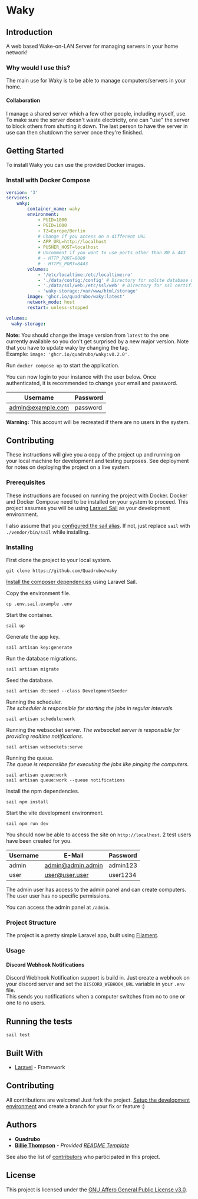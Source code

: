 # Waky

## Introduction

A web based Wake-on-LAN Server for managing servers in your home network!

### Why would I use this?

The main use for Waky is to be able to manage computers/servers in your home.

#### Collaboration

I manage a shared server which a few other people, including myself, use.
To make sure the server doesn't waste electricity, one can "use" the server to block others from shutting it down. The last person to have the server in use can then shutdown the server once they're finished.

## Getting Started

To install Waky you can use the provided Docker images.

### Install with Docker Compose

```yml
version: '3'
services:
    waky:
        container_name: waky
        environment:
            - PUID=1000
            - PGID=1000
            - TZ=Europe/Berlin
            # Change if you access on a different URL
            - APP_URL=http://localhost
            - PUSHER_HOST=localhost
            # Uncomment if you want to use ports other than 80 & 443
            # - HTTP_PORT=8080
            # - HTTPS_PORT=8443
        volumes:
            - '/etc/localtime:/etc/localtime:ro'
            - './data/config:/config' # Directory for sqlite database & .env
            - './data/ssl/web:/etc/ssl/web' # Directory for ssl certificates
            - 'waky-storage:/var/www/html/storage'
        image: 'ghcr.io/quadrubo/waky:latest'
        network_mode: host
        restart: unless-stopped

volumes:
  waky-storage:
```

**Note:** You should change the image version from `latest` to the one currently available so you don't get surprised by a new major version. Note that you have to update waky by changing the tag.  
Example: `image: 'ghcr.io/quadrubo/waky:v0.2.0'`.

Run `docker compose up` to start the application.

You can now login to your instance with the user below. Once authenticated, it is recommended to change your email and password.

| Username          | Password |
| ----------------- | -------- |
| admin@example.com | password |

**Warning:** This account will be recreated if there are no users in the system.

## Contributing

These instructions will give you a copy of the project up and running on
your local machine for development and testing purposes. See deployment
for notes on deploying the project on a live system.

### Prerequisites

These instructions are focused on running the project with Docker. Docker and Docker Compose need to be installed on your system to proceed. This project assumes you will be using [Laravel Sail](https://laravel.com/docs/9.x/sail) as your development environment.

I also assume that you [configured the sail alias](https://laravel.com/docs/9.x/sail#configuring-a-shell-alias). If not, just replace `sail` with `./vendor/bin/sail` while installing.

### Installing

First clone the project to your local system.

```
git clone https://github.com/Quadrubo/waky
```

[Install the composer dependencies](https://laravel.com/docs/9.x/sail#installing-composer-dependencies-for-existing-projects) using Laravel Sail.

Copy the environment file.

```
cp .env.sail.example .env
```

Start the container.

```
sail up
```

Generate the app key.

```
sail artisan key:generate
```

Run the database migrations.

```
sail artisan migrate
```

Seed the database.

```
sail artisan db:seed --class DevelopmentSeeder
```

Running the scheduler.  
_The scheduler is responsible for starting the jobs in regular intervals._

```
sail artisan schedule:work
```

Running the websocket server.
_The websocket server is responsible for providing realtime notifications._

```
sail artisan websockets:serve
```

Running the queue.  
_The queue is responsilbe for executing the jobs like pinging the computers._

```
sail artisan queue:work
sail artisan queue:work --queue notifications
```

Install the npm dependencies.

```
sail npm install
```

Start the vite development environment.

```
sail npm run dev
```

You should now be able to access the site on `http://localhost`. 2 test users have been created for you.

| Username | E-Mail            | Password |
| -------- | ----------------- | -------- |
| admin    | admin@admin.admin | admin123 |
| user     | user@user.user    | user1234 |

The admin user has access to the admin panel and can create computers. The user user has no specific permissions.

You can access the admin panel at `/admin`.

### Project Structure

The project is a pretty simple Laravel app, built using [Filament](https://github.com/filamentphp/filament).

### Usage

#### Discord Webhook Notifications

Discord Webhook Notification support is build in. Just create a webhook on your discord server and set the `DISCORD_WEBHOOK_URL` variable in your `.env` file.  
This sends you notifications when a computer switches from no to one or one to no users.

## Running the tests

```
sail test
```

## Built With

-   [Laravel](https://github.com/laravel/framework) - Framework

## Contributing

All contributions are welcome! Just fork the project. [Setup the development environment](#installing) and create a branch for your fix or feature :)

## Authors

-   **Quadrubo**
-   **[Billie Thompson](https://github.com/PurpleBooth)** - _Provided [README Template](https://github.com/PurpleBooth/a-good-readme-template)_

See also the list of
[contributors](https://github.com/Quadrubo/waky/graphs/contributors)
who participated in this project.

## License

This project is licensed under the [GNU Affero General Public License v3.0](LICENSE.md).

